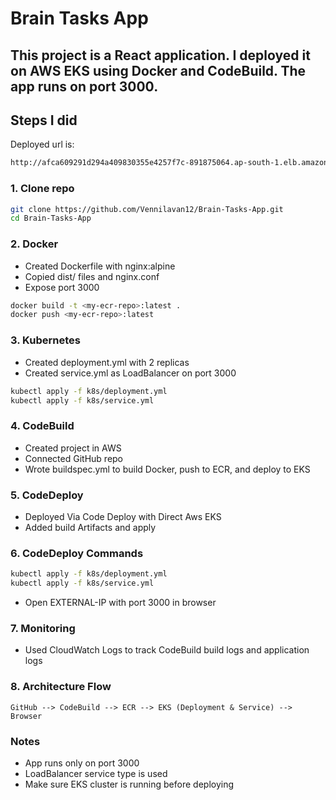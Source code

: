 # Brain Tasks App

This project is a React application. I deployed it on **AWS EKS** using Docker and CodeBuild. The app runs on **port 3000**.
---

## Steps I did

Deployed url is:
```bash
http://afca609291d294a409830355e4257f7c-891875064.ap-south-1.elb.amazonaws.com:3000/
```

### 1. Clone repo
```bash
git clone https://github.com/Vennilavan12/Brain-Tasks-App.git
cd Brain-Tasks-App
```

### 2. Docker
- Created Dockerfile with nginx:alpine
- Copied dist/ files and nginx.conf
- Expose port 3000

```bash
docker build -t <my-ecr-repo>:latest .
docker push <my-ecr-repo>:latest
```

### 3. Kubernetes
- Created deployment.yml with 2 replicas
- Created service.yml as LoadBalancer on port 3000

```bash
kubectl apply -f k8s/deployment.yml
kubectl apply -f k8s/service.yml
```

### 4. CodeBuild
- Created project in AWS
- Connected GitHub repo
- Wrote buildspec.yml to build Docker, push to ECR, and deploy to EKS

### 5. CodeDeploy
- Deployed Via Code Deploy with Direct Aws EKS
- Added build Artifacts and apply

### 6. CodeDeploy Commands
```bash
kubectl apply -f k8s/deployment.yml
kubectl apply -f k8s/service.yml
```
- Open EXTERNAL-IP with port 3000 in browser

### 7. Monitoring
- Used CloudWatch Logs to track CodeBuild build logs and application logs

### 8. Architecture Flow
```GitHub --> CodeBuild --> ECR --> EKS (Deployment & Service) --> Browser```

### Notes
- App runs only on port 3000
- LoadBalancer service type is used
- Make sure EKS cluster is running before deploying


